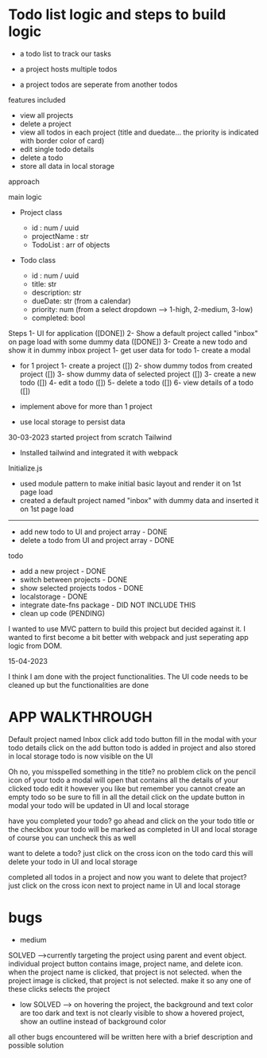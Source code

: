 # Todo list logic and steps to build logic

- a todo list to track our tasks

- a project hosts multiple todos
- a project todos are seperate from another todos

features included

- view all projects
- delete a project
- view all todos in each project (title and duedate… the priority is indicated with border color of card)
- edit single todo details
- delete a todo
- store all data in local storage

approach

main logic

- Project class

  - id : num / uuid
  - projectName : str
  - TodoList : arr of objects

- Todo class
  - id : num / uuid
  - title: str
  - description: str
  - dueDate: str (from a calendar)
  - priority: num (from a select dropdown --> 1-high, 2-medium, 3-low)
  - completed: bool

Steps
1- UI for application ([DONE])
2- Show a default project called "inbox" on page load with some dummy data ([DONE])
3- Create a new todo and show it in dummy inbox project
1- get user data for todo
1- create a modal

- for 1 project
  1- create a project ([])
  2- show dummy todos from created project ([])
  3- show dummy data of selected project ([])
  3- create a new todo ([])
  4- edit a todo ([])
  5- delete a todo ([])
  6- view details of a todo ([])

- implement above for more than 1 project
- use local storage to persist data

30-03-2023
started project from scratch
Tailwind

- Installed tailwind and integrated it with webpack

Initialize.js

- used module pattern to make initial basic layout and render it on 1st page load
- created a default project named "inbox" with dummy data and inserted it on 1st page load

---

- add new todo to UI and project array - DONE
- delete a todo from UI and project array - DONE

todo

- add a new project - DONE
- switch between projects - DONE
- show selected projects todos - DONE
- localstorage - DONE
- integrate date-fns package - DID NOT INCLUDE THIS
- clean up code (PENDING)

I wanted to use MVC pattern to build this project but decided against it. I wanted to first become a bit better with webpack and just seperating app logic from DOM.

15-04-2023

I think I am done with the project functionalities. The UI code needs to be cleaned up but the functionalities are done

# APP WALKTHROUGH

Default project named Inbox
click add todo button
fill in the modal with your todo details
click on the add button
todo is added in project and also stored in local storage
todo is now visible on the UI

Oh no, you misspelled something in the title?
no problem
click on the pencil icon of your todo
a modal will open that contains all the details of your clicked todo
edit it however you like
but remember you cannot create an empty todo so be sure to fill in all the detail
click on the update button in modal
your todo will be updated in UI and local storage

have you completed your todo?
go ahead and click on the your todo title or the checkbox
your todo will be marked as completed in UI and local storage
of course you can uncheck this as well

want to delete a todo?
just click on the cross icon on the todo card
this will delete your todo in UI and local storage

completed all todos in a project and now you want to delete that project?
just click on the cross icon next to project name in UI and local storage

# bugs

- medium

SOLVED
-->currently targeting the project using parent and event object. individual project button contains image, project name, and delete icon.
when the project name is clicked, that project is not selected.
when the project image is clicked, that project is not selected.
make it so any one of these clicks selects the project

- low
  SOLVED
  --> on hovering the project, the background and text color are too dark and text is not clearly visible
  to show a hovered project, show an outline instead of background color

all other bugs encountered will be written here with a brief description and possible solution
